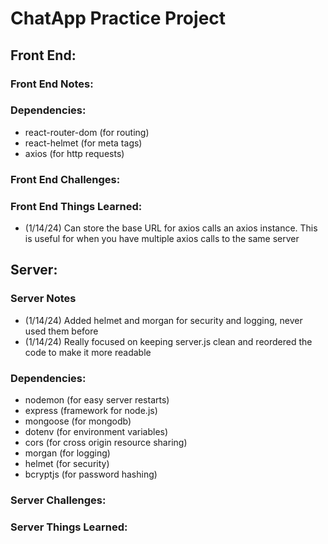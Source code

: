 <!-- *Personal Notes: -->
<!-- (1/14/24) Left on the video: 20:24, getting  alittle lost on the way he is setting up routes for register user -->

<!-- (1/18/24) Got a few minutes to work on the project today, got server side login and register working for "User Model" -->

# ChatApp Practice Project

<!--  todo: FRONTEND NOTES -->
## Front End: 
### Front End Notes: 

### Dependencies:
- react-router-dom (for routing)
- react-helmet (for meta tags)
- axios (for http requests)

### Front End Challenges:


### Front End Things Learned:
- (1/14/24) Can store the base URL for axios calls an axios instance. This is useful for when you have multiple axios calls to the same server


<!-- todo: SERVER NOTES -->
## Server:
### Server Notes
- (1/14/24) Added helmet and morgan for security and logging, never used them before
- (1/14/24) Really focused on keeping server.js clean and reordered the code to make it more readable


### Dependencies:
- nodemon (for easy server restarts)
- express (framework for node.js)
- mongoose (for mongodb)
- dotenv (for environment variables)
- cors (for cross origin resource sharing)
- morgan (for logging)
- helmet (for security)
- bcryptjs (for password hashing)

### Server Challenges:

### Server Things Learned:
